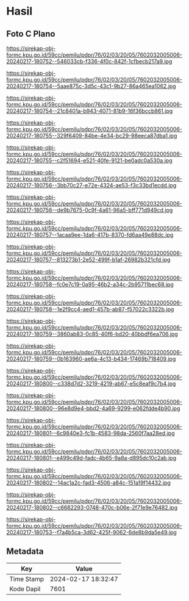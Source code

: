 # Hasil

## Foto C Plano

https://sirekap-obj-formc.kpu.go.id/59cc/pemilu/pdpr/76/02/03/20/05/7602032005006-20240217-180752--546033cb-f336-4f0c-842f-1cfbecb217a9.jpg

https://sirekap-obj-formc.kpu.go.id/59cc/pemilu/pdpr/76/02/03/20/05/7602032005006-20240217-180754--5aae875c-3d5c-43c1-9b27-86a465ea1062.jpg

https://sirekap-obj-formc.kpu.go.id/59cc/pemilu/pdpr/76/02/03/20/05/7602032005006-20240217-180754--21c8401a-b943-4071-81b9-16f36bccb861.jpg

https://sirekap-obj-formc.kpu.go.id/59cc/pemilu/pdpr/76/02/03/20/05/7602032005006-20240217-180755--329f6409-84be-4e34-bc29-98eeca87dba1.jpg

https://sirekap-obj-formc.kpu.go.id/59cc/pemilu/pdpr/76/02/03/20/05/7602032005006-20240217-180755--c2f51694-e521-40fe-9121-be0adc0a530a.jpg

https://sirekap-obj-formc.kpu.go.id/59cc/pemilu/pdpr/76/02/03/20/05/7602032005006-20240217-180756--3bb70c27-e72e-4324-ae53-f3c33bd1ecdd.jpg

https://sirekap-obj-formc.kpu.go.id/59cc/pemilu/pdpr/76/02/03/20/05/7602032005006-20240217-180756--de9b7675-0c9f-4a61-96a5-bff771d949cd.jpg

https://sirekap-obj-formc.kpu.go.id/59cc/pemilu/pdpr/76/02/03/20/05/7602032005006-20240217-180757--1acaa9ee-1da6-417b-8370-fd6aa49e88dc.jpg

https://sirekap-obj-formc.kpu.go.id/59cc/pemilu/pdpr/76/02/03/20/05/7602032005006-20240217-180757--813273b1-2e52-499f-b1af-26982b321cfd.jpg

https://sirekap-obj-formc.kpu.go.id/59cc/pemilu/pdpr/76/02/03/20/05/7602032005006-20240217-180758--fc0e7c19-0a95-46b2-a34c-2b95711bec68.jpg

https://sirekap-obj-formc.kpu.go.id/59cc/pemilu/pdpr/76/02/03/20/05/7602032005006-20240217-180758--1e2f9cc4-aed1-457b-ab87-f57022c3322b.jpg

https://sirekap-obj-formc.kpu.go.id/59cc/pemilu/pdpr/76/02/03/20/05/7602032005006-20240217-180759--3860ab83-0c85-40f6-bd20-40bbdf6ea706.jpg

https://sirekap-obj-formc.kpu.go.id/59cc/pemilu/pdpr/76/02/03/20/05/7602032005006-20240217-180759--0b163960-ae6a-4c13-b434-17469b718409.jpg

https://sirekap-obj-formc.kpu.go.id/59cc/pemilu/pdpr/76/02/03/20/05/7602032005006-20240217-180800--c338d7d2-3219-4219-ab67-e5c8eaf9c7b4.jpg

https://sirekap-obj-formc.kpu.go.id/59cc/pemilu/pdpr/76/02/03/20/05/7602032005006-20240217-180800--96e8d9e4-bbd2-4a69-9299-e062fdde4b90.jpg

https://sirekap-obj-formc.kpu.go.id/59cc/pemilu/pdpr/76/02/03/20/05/7602032005006-20240217-180801--6c9840e3-fc1b-4583-98da-2560f7aa28ed.jpg

https://sirekap-obj-formc.kpu.go.id/59cc/pemilu/pdpr/76/02/03/20/05/7602032005006-20240217-180801--e499c49d-fadc-4b65-9a8a-d895dc10c2ab.jpg

https://sirekap-obj-formc.kpu.go.id/59cc/pemilu/pdpr/76/02/03/20/05/7602032005006-20240217-180802--14ac1a2c-fad3-4506-a84c-151a19f14432.jpg

https://sirekap-obj-formc.kpu.go.id/59cc/pemilu/pdpr/76/02/03/20/05/7602032005006-20240217-180802--c6682293-0748-470c-b06e-2f71e9e76482.jpg

https://sirekap-obj-formc.kpu.go.id/59cc/pemilu/pdpr/76/02/03/20/05/7602032005006-20240217-180753--f7a4b5ca-3d62-425f-9062-6de8b9da5e49.jpg


## Metadata

| Key        | Value               |
| ---------- | ------------------- |
| Time Stamp | 2024-02-17 18:32:47 |
| Kode Dapil | 7601                |



